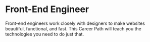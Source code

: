 # Front-End Engineer

Front-end engineers work closely with designers to make websites beautiful, functional, and fast. This Career Path will teach you the technologies you need to do just that.
